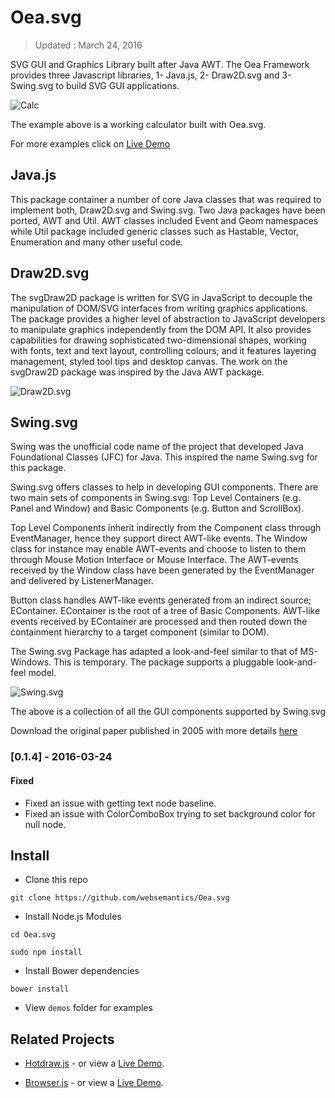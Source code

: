 # Oea.svg
> Updated : March 24, 2016


SVG GUI and Graphics Library built after Java AWT. The Oea Framework provides three Javascript libraries, 1- Java.js, 2- Draw2D.svg and 3- Swing.svg to build SVG GUI applications.

![Calc](https://raw.githubusercontent.com/websemantics/Oea.svg/master/img/screens/calc.png)

The example above is a working calculator built with Oea.svg.

For more examples click on [Live Demo](http://oeasvg.com)


## Java.js

This package container a number of core Java classes that was required to implement both, Draw2D.svg and Swing.svg. Two Java packages have been ported, AWT and Util. AWT classes included Event and Geom namespaces while Util package included generic classes such as Hastable, Vector, Enumeration and many other useful code.


## Draw2D.svg

The svgDraw2D package is written for SVG in JavaScript to decouple the manipulation of DOM/SVG interfaces from writing graphics applications. The package provides a higher level of abstraction to JavaScript developers to manipulate graphics independently from the DOM API. It also provides capabilities for drawing sophisticated two-dimensional shapes, working with fonts, text and text layout, controlling colours; and it features layering management, styled tool tips and desktop canvas. The work on the svgDraw2D package was inspired by the Java AWT package.

![Draw2D.svg](https://raw.githubusercontent.com/websemantics/Oea.svg/master/img/screens/draw2d.png)


## Swing.svg

Swing was the unofficial code name of the project that developed Java Foundational Classes (JFC) for Java. This inspired the name Swing.svg for this package.

Swing.svg offers classes to help in developing GUI components. There are two main sets of components in Swing.svg: Top Level Containers (e.g. Panel and Window) and Basic Components (e.g. Button and ScrollBox).

Top Level Components inherit indirectly from the Component class through EventManager, hence they support direct AWT-like events. The Window class for instance may enable AWT-events and choose to listen to them through Mouse Motion Interface or Mouse Interface. The AWT-events received by the Window class have been generated by the EventManager and delivered by ListenerManager.

Button class handles AWT-like events generated from an indirect source; EContainer. EContainer is the root of a tree of Basic Components. AWT-like events received by EContainer are processed and then routed down the containment hierarchy to a target component (similar to DOM).

The Swing.svg Package has adapted a look-and-feel similar to that of MS-Windows. This is temporary. The package supports a pluggable look-and-feel model.

![Swing.svg](https://raw.githubusercontent.com/websemantics/Oea.svg/master/img/screens/swing.png)

The above is a collection of all the GUI components supported by Swing.svg

Download the original paper published in 2005 with more details [here](https://github.com/websemantics/Oea.svg/raw/master/docs/svg_open_2005_mem.pdf)


### [0.1.4] - 2016-03-24
#### Fixed
- Fixed an issue with getting text node baseline.
- Fixed an issue with ColorComboBox trying to set background color for null node.


## Install

- Clone this repo

```
git clone https://github.com/websemantics/Oea.svg
```

- Install Node.js Modules

```
cd Oea.svg

sudo npm install
```

- Install Bower dependencies

```
bower install
```

- View `demos` folder for examples


## Related Projects

* [Hotdraw.js](https://github.com/websemantics/Hotdraw.js) - or view a [Live Demo](http://oeasvg.com/bower_components/Hotdraw.js/index.html).

* [Browser.js](https://github.com/websemantics/Browser.js) - or  view a [Live Demo](http://oeasvg.com/bower_components/Browserjs/demos/script/index.html).

